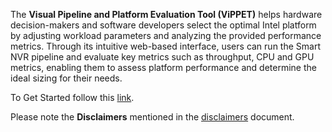 The **Visual Pipeline and Platform Evaluation Tool (ViPPET)** helps hardware decision-makers and software developers select the optimal Intel platform by adjusting workload parameters and analyzing the provided performance metrics. Through its intuitive web-based interface, users can run the Smart NVR pipeline and evaluate key metrics such as throughput, CPU and GPU metrics, enabling them to assess platform performance and determine the ideal sizing for their needs.

To Get Started follow this [link](./docs/developer-guide/get-started.md).

Please note the **Disclaimers** mentioned in the [disclaimers](./docs/developer-guide/disclaimers.md) document.
